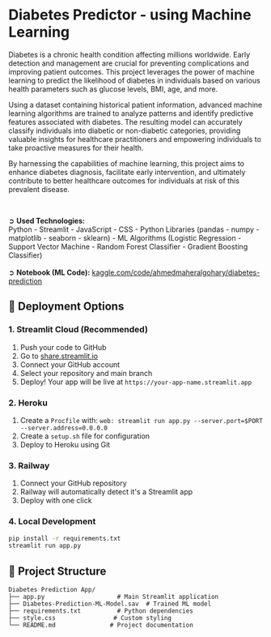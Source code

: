 # Diabetes Predictor - using Machine Learning

Diabetes is a chronic health condition affecting millions worldwide. Early detection and management are crucial for preventing complications and improving patient outcomes. This project leverages the power of machine learning to predict the likelihood of diabetes in individuals based on various health parameters such as glucose levels, BMI, age, and more.

Using a dataset containing historical patient information, advanced machine learning algorithms are trained to analyze patterns and identify predictive features associated with diabetes. The resulting model can accurately classify individuals into diabetic or non-diabetic categories, providing valuable insights for healthcare practitioners and empowering individuals to take proactive measures for their health.

By harnessing the capabilities of machine learning, this project aims to enhance diabetes diagnosis, facilitate early intervention, and ultimately contribute to better healthcare outcomes for individuals at risk of this prevalent disease.

<br>

➲ **Used Technologies:** <br>
Python - Streamlit - JavaScript - CSS - Python Libraries (pandas - numpy - matplotlib - seaborn - sklearn) - ML Algorithms (Logistic Regression - Support Vector Machine - Random Forest Classifier - Gradient Boosting Classifier)
<br><br>
➲ **Notebook (ML Code):** <a href="https://www.kaggle.com/code/ahmedmaheralgohary/diabetes-prediction" target="_blank">kaggle.com/code/ahmedmaheralgohary/diabetes-prediction</a>
<br>

## 🚀 Deployment Options

### 1. Streamlit Cloud (Recommended)

1. Push your code to GitHub
2. Go to [share.streamlit.io](https://share.streamlit.io)
3. Connect your GitHub account
4. Select your repository and main branch
5. Deploy! Your app will be live at `https://your-app-name.streamlit.app`

### 2. Heroku

1. Create a `Procfile` with: `web: streamlit run app.py --server.port=$PORT --server.address=0.0.0.0`
2. Create a `setup.sh` file for configuration
3. Deploy to Heroku using Git

### 3. Railway

1. Connect your GitHub repository
2. Railway will automatically detect it's a Streamlit app
3. Deploy with one click

### 4. Local Development

```bash
pip install -r requirements.txt
streamlit run app.py
```

## 📁 Project Structure

```
Diabetes Prediction App/
├── app.py                    # Main Streamlit application
├── Diabetes-Prediction-ML-Model.sav  # Trained ML model
├── requirements.txt          # Python dependencies
├── style.css                # Custom styling
└── README.md               # Project documentation
```
